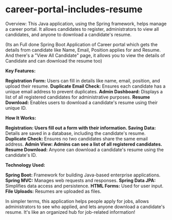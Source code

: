 # career-portal-includes-resume
Overview:
This Java application, using the Spring framework, helps manage a career portal. It allows candidates to register, administrators to view all candidates, and anyone to download a candidate's resume.

(Its an Full done Spring Boot Application of Career portal which gets the details from candidate like Name, Email, Position applies for and Resume. And there's a "View All Candidate" page, it allows you to view the details of Candidate and can download the resume too)

**Key Features:**

**Registration Form:** Users can fill in details like name, email, position, and upload their resume.
**Duplicate Email Check:** Ensures each candidate has a unique email address to prevent duplicates.
**Admin Dashboard:** Displays a list of all registered candidates for administrative purposes.
**Resume Download:** Enables users to download a candidate's resume using their unique ID.


**How It Works:**

****Registration:** Users fill out a form with their information.
Saving Data:** Details are saved in a database, including the candidate's resume.
**Duplicate Check:** Ensures no two candidates share the same email address.
****Admin View**: Admins can see a list of all registered candidates.
Resume Download:** Anyone can download a candidate's resume using the candidate's ID.


**Technology Used:**

**Spring Boot:** Framework for building Java-based enterprise applications.
**Spring MVC:** Manages web requests and responses.
**Spring Data JPA:** Simplifies data access and persistence.
**HTML Forms:** Used for user input.
**File Uploads:** Resumes are uploaded as files.


In simpler terms, this application helps people apply for jobs, allows administrators to see who applied, and lets anyone download a candidate's resume. It's like an organized hub for job-related information!
